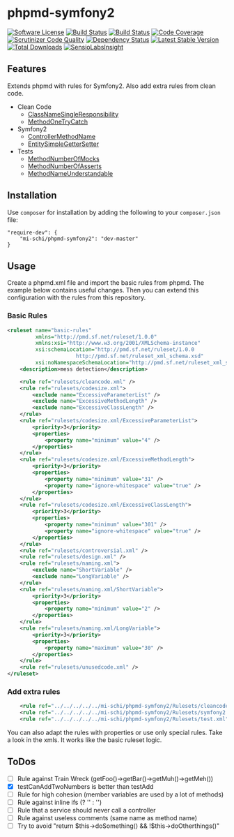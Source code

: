 # phpmd-symfony2

[![Software License](https://img.shields.io/badge/license-MIT-brightgreen.svg)](LICENSE.md)
[![Build Status](https://travis-ci.org/mi-schi/phpmd-symfony2.svg?branch=master)](https://travis-ci.org/mi-schi/phpmd-symfony2)
[![Build Status](https://scrutinizer-ci.com/g/mi-schi/phpmd-symfony2/badges/build.png?b=master)](https://scrutinizer-ci.com/g/mi-schi/phpmd-symfony2/build-status/master)
[![Code Coverage](https://scrutinizer-ci.com/g/mi-schi/phpmd-symfony2/badges/coverage.png?b=master)](https://scrutinizer-ci.com/g/mi-schi/phpmd-symfony2/?branch=master)
[![Scrutinizer Code Quality](https://scrutinizer-ci.com/g/mi-schi/phpmd-symfony2/badges/quality-score.png?b=master)](https://scrutinizer-ci.com/g/mi-schi/phpmd-symfony2/?branch=master)
[![Dependency Status](https://www.versioneye.com/user/projects/556054ac634daa30fb00115d/badge.svg?style=flat)](https://www.versioneye.com/user/projects/556054ac634daa30fb00115d)
[![Latest Stable Version](https://poser.pugx.org/mi-schi/phpmd-symfony2/v/stable)](https://packagist.org/packages/mi-schi/phpmd-symfony2)
[![Total Downloads](https://poser.pugx.org/mi-schi/phpmd-symfony2/downloads)](https://packagist.org/packages/mi-schi/phpmd-symfony2)
[![SensioLabsInsight](https://insight.sensiolabs.com/projects/892d02a2-5e5e-4b4e-b2d3-ee086edfbd78/small.png)](https://insight.sensiolabs.com/projects/892d02a2-5e5e-4b4e-b2d3-ee086edfbd78)

## Features

Extends phpmd with rules for Symfony2. Also add extra rules from clean code.

* Clean Code
    * [ClassNameSingleResponsibility](https://github.com/mi-schi/phpmd-symfony2/blob/master/Rulesets/cleancode.xml#L15-L18)
    * [MethodOneTryCatch](https://github.com/mi-schi/phpmd-symfony2/blob/master/Rulesets/cleancode.xml#L47)
* Symfony2
    * [ControllerMethodName](https://github.com/mi-schi/phpmd-symfony2/blob/master/Rulesets/symfony2.xml#L14-L16)
    * [EntitySimpleGetterSetter](https://github.com/mi-schi/phpmd-symfony2/blob/master/Rulesets/symfony2.xml#L41-L43)
* Tests
    * [MethodNumberOfMocks](https://github.com/mi-schi/phpmd-symfony2/blob/master/Rulesets/test.xml#L14-L17)
    * [MethodNumberOfAsserts](https://github.com/mi-schi/phpmd-symfony2/blob/master/Rulesets/test.xml#L56-L58)
    * [MethodNameUnderstandable](https://github.com/mi-schi/phpmd-symfony2/blob/master/Rulesets/test.xml#L98-L99)

## Installation

Use ```composer``` for installation by adding the following to your ```composer.json``` file:

```
"require-dev": {
    "mi-schi/phpmd-symfony2": "dev-master"
}
```

## Usage

Create a phpmd.xml file and import the basic rules from phpmd. The example below contains useful changes.
Then you can extend this configuration with the rules from this repository.

### Basic Rules

```xml
<ruleset name="basic-rules"
         xmlns="http://pmd.sf.net/ruleset/1.0.0"
         xmlns:xsi="http://www.w3.org/2001/XMLSchema-instance"
         xsi:schemaLocation="http://pmd.sf.net/ruleset/1.0.0
                      http://pmd.sf.net/ruleset_xml_schema.xsd"
         xsi:noNamespaceSchemaLocation="http://pmd.sf.net/ruleset_xml_schema.xsd">
    <description>mess detection</description>

    <rule ref="rulesets/cleancode.xml" />
    <rule ref="rulesets/codesize.xml">
        <exclude name="ExcessiveParameterList" />
        <exclude name="ExcessiveMethodLength" />
        <exclude name="ExcessiveClassLength" />
    </rule>
    <rule ref="rulesets/codesize.xml/ExcessiveParameterList">
        <priority>3</priority>
        <properties>
            <property name="minimum" value="4" />
        </properties>
    </rule>
    <rule ref="rulesets/codesize.xml/ExcessiveMethodLength">
        <priority>3</priority>
        <properties>
            <property name="minimum" value="31" />
            <property name="ignore-whitespace" value="true" />
        </properties>
    </rule>
    <rule ref="rulesets/codesize.xml/ExcessiveClassLength">
        <priority>3</priority>
        <properties>
            <property name="minimum" value="301" />
            <property name="ignore-whitespace" value="true" />
        </properties>
    </rule>
    <rule ref="rulesets/controversial.xml" />
    <rule ref="rulesets/design.xml" />
    <rule ref="rulesets/naming.xml">
        <exclude name="ShortVariable" />
        <exclude name="LongVariable" />
    </rule>
    <rule ref="rulesets/naming.xml/ShortVariable">
        <priority>3</priority>
        <properties>
            <property name="minimum" value="2" />
        </properties>
    </rule>
    <rule ref="rulesets/naming.xml/LongVariable">
        <priority>3</priority>
        <properties>
            <property name="maximum" value="30" />
        </properties>
    </rule>
    <rule ref="rulesets/unusedcode.xml" />
</ruleset>
```

### Add extra rules

```xml
    <rule ref="../../../../../mi-schi/phpmd-symfony2/Rulesets/cleancode.xml" />
    <rule ref="../../../../../mi-schi/phpmd-symfony2/Rulesets/symfony2.xml" />
    <rule ref="../../../../../mi-schi/phpmd-symfony2/Rulesets/test.xml" />
```

You can also adapt the rules with properties or use only special rules. Take a look in the xmls. It works like the basic ruleset logic.

## ToDos

- [ ] Rule against Train Wreck (getFoo()->getBar()->getMuh()->getMeh())
- [x] testCanAddTwoNumbers is better than testAdd
- [ ] Rule for high cohesion (member variables are used by a lot of methods)
- [ ] Rule against inline ifs (? '' : '')
- [ ] Rule that a service should never call a controller
- [ ] Rule against useless comments (same name as method name)
- [ ] Try to avoid "return $this->doSomething() && !$this->doOtherthings()"
